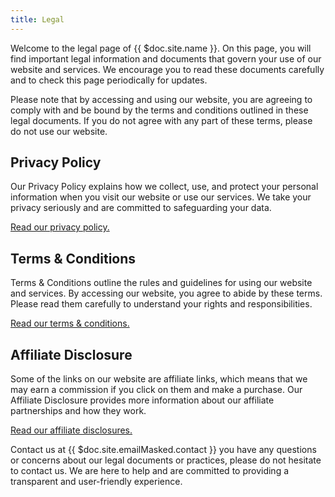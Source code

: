 ```yaml
---
title: Legal
---
```


Welcome to the legal page of {{ $doc.site.name }}. On this page, you
will find important
legal information and documents that govern your use of our website and
services. We encourage you to read these documents carefully and to check this
page periodically for updates.

Please note that by accessing and using our website, you are agreeing to comply
with and be bound by the terms and conditions outlined in these legal
documents. If you do not agree with any part of these terms, please do not use
our website.

## Privacy Policy

Our Privacy Policy explains how we collect, use, and protect your personal
information when you visit our website or use our services. We take your
privacy seriously and are committed to safeguarding your data.

[Read our privacy policy.](/legal/privacy/)

## Terms & Conditions

Terms & Conditions outline the rules and guidelines for using our website and
services. By accessing our website, you agree to abide by these terms. Please
read them carefully to understand your rights and responsibilities.

[Read our terms & conditions.](/legal/terms/)

## Affiliate Disclosure

Some of the links on our website are affiliate links, which means that we may
earn a commission if you click on them and make a purchase. Our Affiliate
Disclosure provides more information about our affiliate partnerships and how
they work.

[Read our affiliate disclosures.](/legal/affiliate-disclosure/)

Contact us at {{ $doc.site.emailMasked.contact }} you have any questions or
concerns about our legal documents or practices, please do not hesitate to
contact us. We are here to help and are committed to providing a transparent
and user-friendly experience.
